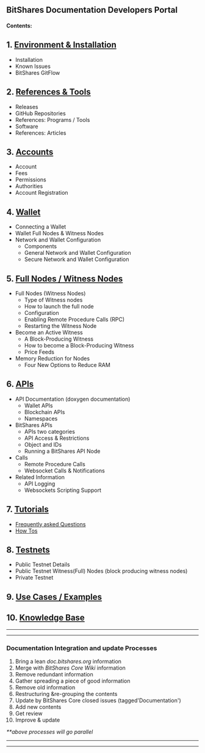 ## BitShares Documentation Developers Portal 


#### Contents:

## 1. [Environment & Installation ](/source/installation#1-environment--installation)
   - Installation
   - Known Issues   
   - BitShares GitFlow    

## 2. [References & Tools](/source/references_tools#references--tools)
   - Releases
   - GitHub Repositories
   - References: Programs / Tools
   - Software
   - References: Articles
   
## 3. [Accounts](/source/accounts#accounts)
   - Account
   - Fees
   - Permissions
   - Authorities
   - Account Registration

## 4. [Wallet](/source/wallet#wallet)
   - Connecting a Wallet
   - Wallet Full Nodes & Witness Nodes
   - Network and Wallet Configuration
      - Components
      - General Network and Wallet Configuration
      - Secure Network and Wallet Configuration

## 5. [Full Nodes / Witness Nodes](/source/full-witness_nodes#full-node--witness-node)
   - Full Nodes (Witness Nodes)
      - Type of Witness nodes
      - How to launch the full node
      - Configuration
      - Enabling Remote Procedure Calls (RPC)
      - Restarting the Witness Node
   - Become an Active Witness
      - A Block-Producing Witness
      - How to become a Block-Producing Witness
      - Price Feeds
   - Memory Reduction for Nodes
      - Four New Options to Reduce RAM
      
## 6. [APIs](/source/apis#apis)
   - API Documentation (doxygen documentation)
      - Wallet APIs
      - Blockchain APIs
      - Namespaces
   -  BitShares APIs
      - APIs two categories
      - API Access & Restrictions
      - Object and IDs
      - Running a BitShares API Node
   - Calls
      - Remote Procedure Calls
      - Websocket Calls & Notifications
   - Related Information
      - API Logging
      - Websockets Scripting Support
   
## 7. [Tutorials](/source/tutorials/Readme.md#tutorials)
  - [Frequently asked Questions](/source/tutorials/FAQ.md#frequently-asked-questions)
  - [How Tos](/source/tutorials/Readme.md#how-tos)

## 8. [Testnets](/source/testnets#testnets)
  - Public Testnet Details
  - Public Testnet Witness(Full) Nodes (block producing witness nodes) 
  - Private Testnet

## 9. [Use Cases / Examples](/source/use_cases#use-cases--examples)

## 10. [Knowledge Base](/source/knowledge-base#knowledge-base)


***
***
### Documentation Integration and update Processes
1. Bring a lean _doc.bitshares.org_ information
2. Merge with _BitShares Core Wiki_ information
3. Remove redundant information 
4. Gather spreading a piece of good information 
5. Remove old information
6. Restructuring &re-grouping the contents 
7. Update by BitShares Core closed issues (tagged'Documentation')
8. Add new contents
9. Get review
10. Improve & update

_**above processes will go parallel_

***
***

